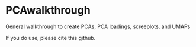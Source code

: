 # PCAwalkthrough
General walkthrough to create PCAs, PCA loadings, screeplots, and UMAPs

If you do use, please cite this github.
